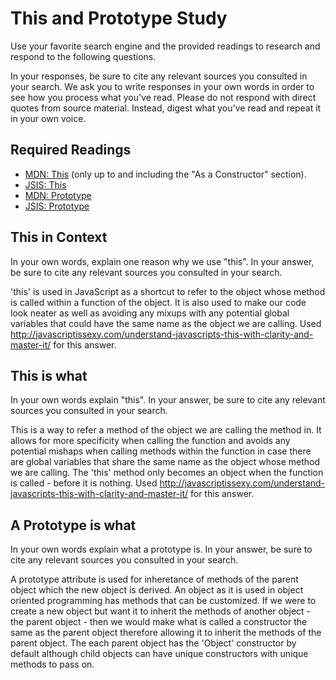 # This and Prototype Study

Use your favorite search engine and the provided readings to research and
respond to the following questions.

In your responses, be sure to cite any relevant sources you consulted in your
search. We ask you to write responses in your own words in order to see how you
process what you've read. Please do not respond with direct quotes from source
material. Instead, digest what you've read and repeat it in your own voice.

## Required Readings

-   [MDN: This](https://developer.mozilla.org/en-US/docs/Web/JavaScript/Reference/Operators/this)
(only up to and including the "As a Constructor" section).
-   [JSIS: This](http://javascriptissexy.com/understand-javascripts-this-with-clarity-and-master-it/)
-   [MDN: Prototype](https://developer.mozilla.org/en-US/docs/Learn/JavaScript/Objects/Object_prototypes)
-   [JSIS: Prototype](http://javascriptissexy.com/javascript-prototype-in-plain-detailed-language/)

## This in Context

In your own words, explain one reason why we use "this". In your answer, be
sure to cite any relevant sources you consulted in your search.

'this' is used in JavaScript as a shortcut to refer to the object whose method is called within a function of the object. It is also used to make our code look neater as well as avoiding any mixups with any potential global variables that could have the same name as the object we are calling. Used http://javascriptissexy.com/understand-javascripts-this-with-clarity-and-master-it/ for this answer.

## This is what

In your own words explain "this".  In your answer, be
sure to cite any relevant sources you consulted in your search.

This is a way to refer a method of the object we are calling the method in. It allows for more specificity when calling the function and avoids any potential mishaps when calling methods within the function in case there are global variables that share the same name as the object whose method we are calling. The 'this' method only becomes an object when the function is called - before it is nothing. Used http://javascriptissexy.com/understand-javascripts-this-with-clarity-and-master-it/ for this answer.

## A Prototype is what

In your own words explain what a prototype is.  In your answer, be
sure to cite any relevant sources you consulted in your search.

A prototype attribute is used for inheretance of methods of the parent object which the new object is derived. An object as it is used in object oriented programming has methods that can be customized. If we were to create a new object but want it to inherit the methods of another object - the parent object - then we would make what is called a constructor the same as the parent object therefore allowing it to inherit the methods of the parent object. The each parent object has the 'Object' constructor by default although child objects can have unique constructors with unique methods to pass on.
